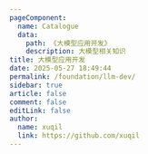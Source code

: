 ```yaml
---
pageComponent: 
  name: Catalogue
  data: 
    path: 《大模型应用开发》
    description: 大模型相关知识
title: 大模型应用开发
date: 2025-05-27 18:49:44
permalink: /foundation/llm-dev/
sidebar: true
article: false
comment: false
editLink: false
author: 
  name: xuqil
  link: https://github.com/xuqil
---
```

